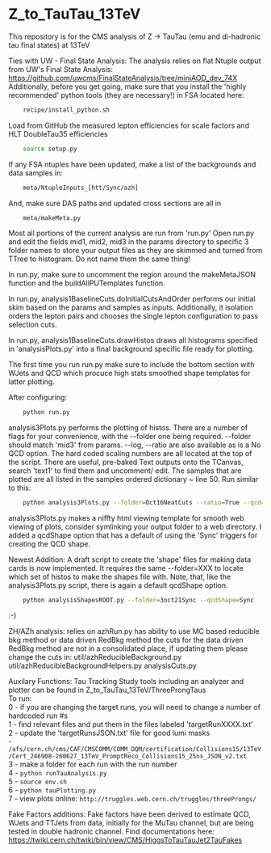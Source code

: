 # Z_to_TauTau_13TeV
This repository is for the CMS analysis of Z -> TauTau (emu and di-hadronic tau final states) at 13TeV

Ties with UW - Final State Analysis:
The analysis relies on flat Ntuple output from UW's Final State Analysis: 
https://github.com/uwcms/FinalStateAnalysis/tree/miniAOD_dev_74X
Additionally, before you get going, make sure that you install the 
'highly recommended' python tools (they are necessary!) in FSA located here:
```bash
    recipe/install_python.sh
```
Load from GitHub the measured lepton efficiencies for scale factors
and HLT DoubleTau35 efficiencies
```bash
    source setup.py
```

If any FSA ntuples have been updated, make a list of the backgrounds and data 
samples in:
```bash
    meta/NtupleInputs_[htt/Sync/azh]
```
And, make sure DAS paths and updated cross sections are all in 
```bash
    meta/makeMeta.py
```
Most all portions of the current analysis are run from 'run.py'
Open run.py and edit the fields mid1, mid2, mid3 in the params directory to 
specific 3 folder names to store your output files as they are skimmed and 
turned from TTree to histogram. Do not name them the same thing!

In run.py, make sure to uncomment the region around the makeMetaJSON function and 
the buildAllPUTemplates function.

In run.py, analysis1BaselineCuts.doInitialCutsAndOrder performs our initial skim
based on the params and samples as inputs.  Additionally, it
isolation orders the lepton pairs and chooses the single lepton configuration
to pass selection cuts.

In run.py, analysis1BaselineCuts.drawHistos draws all histograms specified in 
'analysisPlots.py' into a final background specific file ready for plotting.

The first time you run run.py make sure to include the bottom section
with WJets and QCD which procuce high stats smoothed shape templates for
latter plotting.

After configuring:
```bash
    python run.py
```

analysis3Plots.py performs the plotting of histos.  There are a number of
flags for your convenience, with the --folder one being required.
--folder should match 'mid3' from params. --log, --ratio are also
available as is a No QCD option.  The hard coded scaling numbers are
all located at the top of the script.  There are useful, pre-baked
Text outputs onto the TCanvas, search 'text1' to find them and uncomment/
edit.  The samples that are plotted are all listed in the samples ordered
dictionary ~ line 50.  Run similar to this:
```bash
    python analysis3Plots.py --folder=Oct16NeatCuts --ratio=True --qcd=False --qcdShape=[Sync/Loose]
```
analysis3Plots.py makes a niffty html viewing template for smooth web viewing
of plots, consider symlinking your output folder to a web directory.
I added a qcdShape option that has a default of using the 'Sync' triggers for
creating the QCD shape.

Newest Addition:
A draft script to create the 'shape' files for making data cards is now
implemented.  It requires the same --folder=XXX to locate which set of
histos to make the shapes file with.  Note, that, like the analysis3Plots.py
script, there is again a default qcdShape option.
```bash
    python analysisShapesROOT.py --folder=3oct21Sync --qcdShape=Sync
```

:-)


ZH/AZh analysis:
relies on azhRun.py
has ability to use MC based reducible bkg method or data driven RedBkg method
the cuts for the data driven RedBkg method are not in a consolidated place, if updating them please change the cuts in:
util/azhReducibleBackground.py
util/azhReducibleBackgroundHelpers.py
analysisCuts.py


Auxilary Functions:
Tau Tracking Study tools including an analyzer and plotter can be found in
Z_to_TauTau_13TeV/ThreeProngTaus<BR>
To run:<BR>
0 - if you are changing the target runs, you will need to change a number of hardcoded run #s<BR>
1 - find relevant files and put them in the files labeled 'targetRunXXXX.txt'<BR>
2 - update the 'targetRunsJSON.txt' file for good lumi masks<BR>
    - `/afs/cern.ch/cms/CAF/CMSCOMM/COMM_DQM/certification/Collisions15/13TeV/Cert_246908-260627_13TeV_PromptReco_Collisions15_25ns_JSON_v2.txt`<BR>
3 - make a folder for each run with the run number<BR>
4 - `python runTauAnalysis.py`<BR>
5 - `source env.sh`<BR>
6 - `python tauPlotting.py`<BR>
7 - view plots online: `http://truggles.web.cern.ch/truggles/threeProngs/`<BR>

Fake Factors additions:
Fake factors have been derived to estimate QCD, WJets and TTJets from data, initially for the MuTau channel, but are being tested in double hadronic channel.  Find documentations here: https://twiki.cern.ch/twiki/bin/view/CMS/HiggsToTauTauJet2TauFakes

